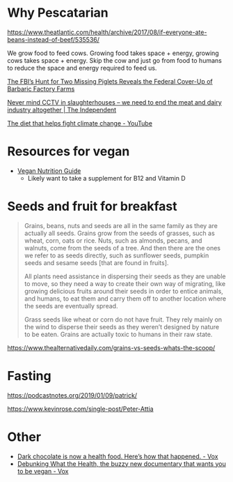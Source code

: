 # Why Pescatarian
https://www.theatlantic.com/health/archive/2017/08/if-everyone-ate-beans-instead-of-beef/535536/

We grow food to feed cows. Growing food takes space + energy, growing cows takes space + energy. Skip the cow and just go from food to humans to reduce the space and energy required to feed us.

[The FBI’s Hunt for Two Missing Piglets Reveals the Federal Cover\-Up of Barbaric Factory Farms](https://theintercept.com/2017/10/05/factory-farms-fbi-missing-piglets-animal-rights-glenn-greenwald/?utm_source=pocket&utm_medium=email&utm_campaign=pockethits)

[Never mind CCTV in slaughterhouses – we need to end the meat and dairy industry altogether \| The Independent](http://www.independent.co.uk/voices/meat-dairy-vegan-slaughterhouses-vegetarian-a7891046.html)

[The diet that helps fight climate change \- YouTube](https://www.youtube.com/watch?v=nUnJQWO4YJY)

# Resources for vegan
- [Vegan Nutrition Guide](https://www.vegan.com/nutrition/)
  - Likely want to take a supplement for B12 and Vitamin D

# Seeds and fruit for breakfast
>Grains, beans, nuts and seeds are all in the same family as they are actually all seeds. Grains grow from the seeds of grasses, such as wheat, corn, oats or rice. Nuts, such as almonds, pecans, and walnuts, come from the seeds of a tree. And then there are the ones we refer to as seeds directly, such as sunflower seeds, pumpkin seeds and sesame seeds [that are found in fruits].
>
>All plants need assistance in dispersing their seeds as they are unable to move, so they need a way to create their own way of migrating, like growing delicious fruits around their seeds in order to entice animals, and humans, to eat them and carry them off to another location where the seeds are eventually spread.
>
>Grass seeds like wheat or corn do not have fruit. They rely mainly on the wind to disperse their seeds as they weren’t designed by nature to be eaten. Grains are actually toxic to humans in their raw state.

https://www.thealternativedaily.com/grains-vs-seeds-whats-the-scoop/

# Fasting
https://podcastnotes.org/2019/01/09/patrick/

https://www.kevinrose.com/single-post/Peter-Attia

# Other
- [Dark chocolate is now a health food\. Here’s how that happened\. \- Vox](https://www.vox.com/science-and-health/2017/10/18/15995478/chocolate-health-benefits-heart-disease)
- [Debunking What the Health, the buzzy new documentary that wants you to be vegan \- Vox](https://www.vox.com/science-and-health/2017/7/25/16018658/what-the-health-documentary-review-vegan-diet)